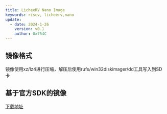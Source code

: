 ```yaml
---
title: LicheeRV Nano Image
keywords: riscv, licheerv,nano
update:
  - date: 2024-1-26
    version: v0.1
    author: 0x754C
---
```


## 镜像格式

镜像使用xz/lz4进行压缩，解压后使用rufs/win32diskimager/dd工具写入到SD卡

## 基于官方SDK的镜像

[下载地址](https://github.com/sipeed/LicheeRV-Nano-Build/releases)
